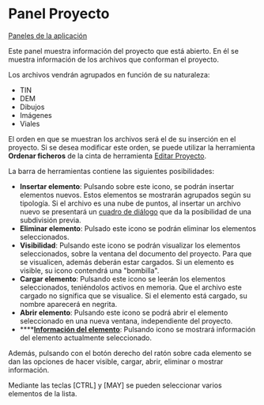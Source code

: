 # Panel Proyecto

[Paneles de la aplicación](./)

Este panel muestra información del proyecto que está abierto. En él se muestra información de los archivos que conforman el proyecto.

Los archivos vendrán agrupados en función de su naturaleza:

* TIN
* DEM
* Dibujos
* Imágenes
* Viales

El orden en que se muestran los archivos será el de su inserción en el proyecto. Si se desea modificar este orden, se puede utilizar la herramienta **Ordenar ficheros** de la cinta de herramienta [Editar Proyecto](../../fichas-de-herramientas/ficha-de-herramientas-proyecto/editar-proyecto.md).

La barra de herramientas contiene las siguientes posibilidades:

* **Insertar elemento**: Pulsando sobre este icono, se podrán insertar elementos nuevos. Estos elementos se mostrarán agrupados según su tipología. Si el archivo es una nube de puntos, al insertar un archivo nuevo se presentará un [cuadro de diálogo](../../otras-herramientas/division-por-hojas.md) que da la posibilidad de una subdivisión previa.
* **Eliminar elemento**: Pulsado este icono se podrán eliminar los elementos seleccionados.
* **Visibilidad**: Pulsando este icono se podrán visualizar los elementos seleccionados, sobre la ventana del documento del proyecto. Para que se visualicen, además deberán estar cargados. Si un elemento es visible, su icono contendrá una "bombilla".
* **Cargar elemento**: Pulsando este icono se leerán los elementos seleccionados, teniéndolos activos en memoria. Que el archivo este cargado no significa que se visualice. Si el elemento está cargado, su nombre aparecerá en negrita.
* **Abrir elemento**: Pulsando este icono se podrá abrir el elemento seleccionado en una nueva ventana, independiente del proyecto.
* \*\*\*\*[**Información del elemento**](../../otras-herramientas/editar-elementos/informacion-de-elemento-de-proyecto.md): Pulsando icono se mostrará información del elemento actualmente seleccionado.

Además, pulsando con el botón derecho del ratón sobre cada elemento se dan las opciones de hacer visible, cargar, abrir, eliminar o mostrar información.

Mediante las teclas \[CTRL\] y \[MAY\] se pueden seleccionar varios elementos de la lista.

